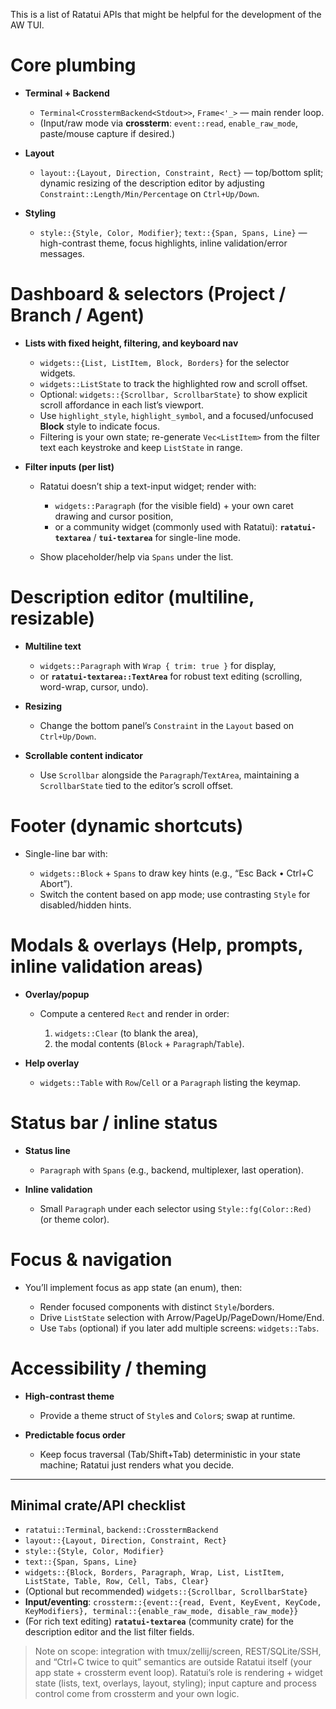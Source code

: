 This is a list of Ratatui APIs that might be helpful for the development of the AW TUI.

# Core plumbing

- **Terminal + Backend**

  - `Terminal<CrosstermBackend<Stdout>>`, `Frame<'_>` — main render loop.
  - (Input/raw mode via **crossterm**: `event::read`, `enable_raw_mode`, paste/mouse capture if desired.)

- **Layout**

  - `layout::{Layout, Direction, Constraint, Rect}` — top/bottom split; dynamic resizing of the description editor by adjusting `Constraint::Length/Min/Percentage` on `Ctrl+Up/Down`.

- **Styling**

  - `style::{Style, Color, Modifier}`; `text::{Span, Spans, Line}` — high-contrast theme, focus highlights, inline validation/error messages.

# Dashboard & selectors (Project / Branch / Agent)

- **Lists with fixed height, filtering, and keyboard nav**

  - `widgets::{List, ListItem, Block, Borders}` for the selector widgets.
  - `widgets::ListState` to track the highlighted row and scroll offset.
  - Optional: `widgets::{Scrollbar, ScrollbarState}` to show explicit scroll affordance in each list’s viewport.
  - Use `highlight_style`, `highlight_symbol`, and a focused/unfocused **Block** style to indicate focus.
  - Filtering is your own state; re-generate `Vec<ListItem>` from the filter text each keystroke and keep `ListState` in range.

- **Filter inputs (per list)**

  - Ratatui doesn’t ship a text-input widget; render with:

    - `widgets::Paragraph` (for the visible field) + your own caret drawing and cursor position,
    - or a community widget (commonly used with Ratatui): **`ratatui-textarea`** / **`tui-textarea`** for single-line mode.

  - Show placeholder/help via `Spans` under the list.

# Description editor (multiline, resizable)

- **Multiline text**

  - `widgets::Paragraph` with `Wrap { trim: true }` for display,
  - or **`ratatui-textarea::TextArea`** for robust text editing (scrolling, word-wrap, cursor, undo).

- **Resizing**

  - Change the bottom panel’s `Constraint` in the `Layout` based on `Ctrl+Up/Down`.

- **Scrollable content indicator**

  - Use `Scrollbar` alongside the `Paragraph`/`TextArea`, maintaining a `ScrollbarState` tied to the editor’s scroll offset.

# Footer (dynamic shortcuts)

- Single-line bar with:

  - `widgets::Block` + `Spans` to draw key hints (e.g., “Esc Back • Ctrl+C Abort”).
  - Switch the content based on app mode; use contrasting `Style` for disabled/hidden hints.

# Modals & overlays (Help, prompts, inline validation areas)

- **Overlay/popup**

  - Compute a centered `Rect` and render in order:

    1. `widgets::Clear` (to blank the area),
    2. the modal contents (`Block` + `Paragraph`/`Table`).

- **Help overlay**

  - `widgets::Table` with `Row`/`Cell` or a `Paragraph` listing the keymap.

# Status bar / inline status

- **Status line**

  - `Paragraph` with `Spans` (e.g., backend, multiplexer, last operation).

- **Inline validation**

  - Small `Paragraph` under each selector using `Style::fg(Color::Red)` (or theme color).

# Focus & navigation

- You’ll implement focus as app state (an enum), then:

  - Render focused components with distinct `Style`/borders.
  - Drive `ListState` selection with Arrow/PageUp/PageDown/Home/End.
  - Use `Tabs` (optional) if you later add multiple screens: `widgets::Tabs`.

# Accessibility / theming

- **High-contrast theme**

  - Provide a theme struct of `Style`s and `Color`s; swap at runtime.

- **Predictable focus order**

  - Keep focus traversal (Tab/Shift+Tab) deterministic in your state machine; Ratatui just renders what you decide.

---

## Minimal crate/API checklist

- `ratatui::Terminal`, `backend::CrosstermBackend`
- `layout::{Layout, Direction, Constraint, Rect}`
- `style::{Style, Color, Modifier}`
- `text::{Span, Spans, Line}`
- `widgets::{Block, Borders, Paragraph, Wrap, List, ListItem, ListState, Table, Row, Cell, Tabs, Clear}`
- (Optional but recommended) `widgets::{Scrollbar, ScrollbarState}`
- **Input/eventing**: `crossterm::{event::{read, Event, KeyEvent, KeyCode, KeyModifiers}, terminal::{enable_raw_mode, disable_raw_mode}}`
- (For rich text editing) **`ratatui-textarea`** (community crate) for the description editor and the list filter fields.

> Note on scope: integration with tmux/zellij/screen, REST/SQLite/SSH, and “Ctrl+C twice to quit” semantics are outside Ratatui itself (your app state + crossterm event loop). Ratatui’s role is rendering + widget state (lists, text, overlays, layout, styling); input capture and process control come from crossterm and your own logic.
